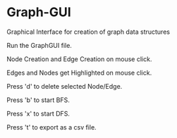 # Graph-GUI
Graphical Interface for creation of graph data structures 

Run the GraphGUI file.

Node Creation and Edge Creation on mouse click.

Edges and Nodes get Highlighted on mouse click.

Press 'd' to delete selected Node/Edge.

Press 'b' to start BFS.

Press 'x' to start DFS.

Press 't' to export as a csv file.
